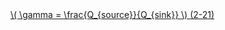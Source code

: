 <a href="/eco2_guide_center/1.%20ECO2%20Logic%20Guide/Hee1_Equation_List.html" class="equation-link" target="_blank" rel="noopener noreferrer">
  \( \gamma = \frac{Q_{source}}{Q_{sink}} \) <span class="eq-number">(2-21)</span>
</a>
